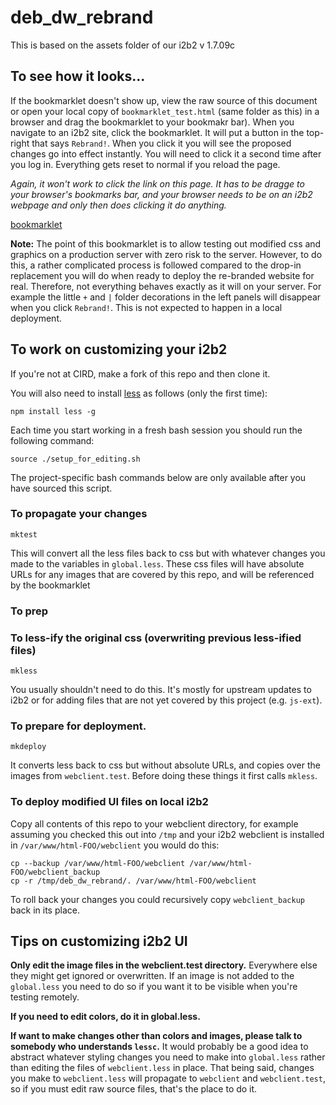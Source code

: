 # deb_dw_rebrand

This is based on the assets folder of our i2b2 v 1.7.09c

## To see how it looks...

If the bookmarklet doesn't show up, view the raw source of
this document or open your local copy of `bookmarklet_test.html` (same folder 
as this) in a browser and drag the bookmarklet to your bookmakr bar). When
you navigate to an i2b2 site, click the bookmarklet. It will put a button in
the top-right that says `Rebrand!`. When you click it you will see the 
proposed changes go into effect instantly. You will need to click it a 
second time after you log in. Everything gets reset to normal if you reload
the page.

*Again, it won't work to click the link on this page. It has to be dragge to
your browser's bookmarks bar, and your browser needs to be on an i2b2 webpage
and only then does clicking it do anything.*

<div>

<a href="javascript:(function()%7Bfunction%20testRemoteBranding(s%2Ce)%7Bvar%20t%3Ddocument.head%7C%7Cdocument.getElementsByTagName(%22head%22)%5B0%5D%2Cn%3Dnew%20XMLHttpRequest%3Bn.open(%22GET%22%2Ce%2Bs)%2Cn.onreadystatechange%3Dfunction()%7Bif(4%3D%3D%3Dn.readyState)if(200%3D%3D%3Dn.status)%7Bvar%20s%3Ddocument.createElement(%22style%22)%3Bs.type%3D%22text%2Fcss%22%2Cs.styleSheet%3Fs.styleSheet.cssText%3Dn.responseText%3As.appendChild(document.createTextNode(n.responseText))%2Ct.appendChild(s)%7Delse%20console.log(%22Error%22%2Cn.statusText)%7D%2Cn.send()%7DcssFiles%3D%5B%22js-i2b2%2Fui.styles%2Fui.styles.css%22%2C%22js-i2b2%2Fcells%2FCRC%2Fassets%2Fquery_report.css%22%2C%22assets%2Fi2b2.css%22%2C%22assets%2Fi2b2-NEW.css%22%2C%22js-i2b2%2Fcells%2FPM%2Fassets%2FmodProjects.css%22%2C%22assets%2Fnew-treeview.css%22%2C%22assets%2Fmod-treeview.css%22%2C%22assets%2Ftree.css%22%2C%22js-i2b2%2Fcells%2FPLUGINMGR%2Fassets%2FvwViewer.css%22%2C%22assets%2Fmsg_sniffer.css%22%2C%22assets%2Fmsg_snifferIE6.css%22%5D%2CimpCss%3D%7B%22vwViewer.css%22%3A%22js-i2b2%2Fcells%2FPLUGINMGR%2Fassets%2F%22%2C%22vwHistory.css%22%3A%22js-i2b2%2Fcells%2FCRC%2Fassets%2F%22%2C%22vwQryTool.css%22%3A%22js-i2b2%2Fcells%2FCRC%2Fassets%2F%22%2C%22vwStatus.css%22%3A%22js-i2b2%2Fcells%2FCRC%2Fassets%2F%22%2C%22vwWork.css%22%3A%22js-i2b2%2Fcells%2FWORK%2Fassets%2F%22%2C%22ontMain.css%22%3A%22js-i2b2%2Fcells%2FONT%2Fassets%2F%22%7D%2Cremurl%3D%22https%3A%2F%2Fraw.githubusercontent.com%2FUTHSCSA-CIRD%2Fdeb_dw_rebrand%2Fintegration%2Fwebclient.test%2F%22%3Bvar%20button%3Ddocument.createElement(%22Button%22)%3Bbutton.innerHTML%3D%22Rebrand!%22%2Cbutton.style%3D%22top%3A0%3Bright%3A0%3Bposition%3Afixed%3B%22%2Cbutton.onclick%3Dfunction()%7B%24j.each(cssFiles%2Cfunction(s)%7BtestRemoteBranding(cssFiles%5Bs%5D%2Cremurl)%7D)%2C%24j.each(impCss%2Cfunction(s%2Ce)%7BtestRemoteBranding(e%2Bs%2Cremurl)%7D)%2C%24j(%22%23topBarTitle%22).prop(%22src%22%2Cremurl%2B%22assets%2Fimages%2Ftitle.gif%22)%2C%24j(%22.formDiv%22).children(%22div.label%22)%5B2%5D.innerText%3D%22Server%3A%22%2C%24j(%22%23i2b2_login_modal_dialog_h%22).html(function(s%2Ce)%7Breturn%20e.gsub(%22i2b2%20%22%2C%22%22)%7D)%7D%2Cdocument.body.appendChild(button)%7D)()">bookmarklet</a>

</div>

**Note:** The point of this bookmarklet is to allow testing out modified css 
and graphics on a production server with zero risk to the server. However, to 
do this, a rather complicated process is followed compared to the drop-in 
replacement you will do when ready to deploy the re-branded website for real.
Therefore, not everything behaves exactly as it will on your server. For 
example the little `+` and `|` folder decorations in the left panels will 
disappear when you click `Rebrand!`. This is not expected to happen in a local
deployment.

## To work on customizing your i2b2

If you're not at CIRD, make a fork of this repo and then clone it. 

You will also need to install [less](http://lesscss.org/) as follows (only the first time):

    npm install less -g

Each time you start working in a fresh bash session you should run the 
following command:

    source ./setup_for_editing.sh

The project-specific bash commands below are only available after you have 
sourced this script.
    
### To propagate your changes

    mktest
    
This will convert all the less files back to css but with whatever changes you 
made to the variables in `global.less`. These css files will have absolute 
URLs for any images that are covered by this repo, and will be referenced by
the bookmarklet 

### To prep
    
### To less-ify the original css (overwriting previous less-ified files)

    mkless

You usually shouldn't need to do this. It's mostly for upstream updates to
i2b2 or for adding files that are not yet covered by this project 
(e.g. `js-ext`).

### To prepare for deployment.

    mkdeploy

It converts less back to css but without absolute URLs, and copies over the 
images from `webclient.test`. Before doing these things it first calls
`mkless`.

### To deploy modified UI files on local i2b2

Copy all contents of this repo to your webclient directory, for example assuming 
you checked this out into `/tmp` and your i2b2 webclient is installed in 
`/var/www/html-FOO/webclient` you would do this:

    cp --backup /var/www/html-FOO/webclient /var/www/html-FOO/webclient_backup
    cp -r /tmp/deb_dw_rebrand/. /var/www/html-FOO/webclient

To roll back your changes you could recursively copy `webclient_backup` back in its place. 


## Tips on customizing i2b2 UI

**Only edit the image files in the webclient.test directory.** 
Everywhere else they might get ignored or overwritten. If an image is not added to the `global.less`
you need to do so if you want it to be visible when you're testing remotely.

**If you need to edit colors, do it in global.less.**

**If want to make changes other than colors and images, please talk to somebody who understands `lessc`.**
It would probably be a good idea to abstract whatever styling changes you need to make into `global.less` rather
than editing the files of `webclient.less` in place. That being said, changes you make to `webclient.less` will
propagate to `webclient` and `webclient.test`, so if you must edit raw source files, that's the place to do it.

